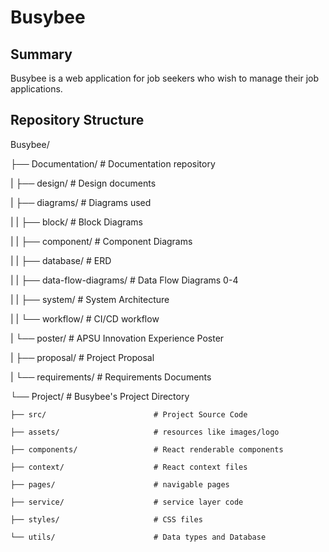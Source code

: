 # Busybee
## Summary
Busybee is a web application for job seekers who wish to manage their job applications.

## Repository Structure

Busybee/

├── Documentation/                  # Documentation repository

|   ├── design/                     # Design documents

|   ├── diagrams/                   # Diagrams used

|   |   ├── block/                  # Block Diagrams

|   |   ├── component/              # Component Diagrams

|   |   ├── database/               # ERD

|   |   ├── data-flow-diagrams/     # Data Flow Diagrams 0-4

|   |   ├── system/                 # System Architecture

|   |   └── workflow/               # CI/CD workflow

|   └── poster/                     # APSU Innovation Experience Poster

|   ├── proposal/                   # Project Proposal

|   └── requirements/               # Requirements Documents

└── Project/                        # Busybee's Project Directory

    ├── src/                        # Project Source Code

    ├── assets/                     # resources like images/logo

    ├── components/                 # React renderable components

    ├── context/                    # React context files

    ├── pages/                      # navigable pages

    ├── service/                    # service layer code

    ├── styles/                     # CSS files

    └── utils/                      # Data types and Database
    